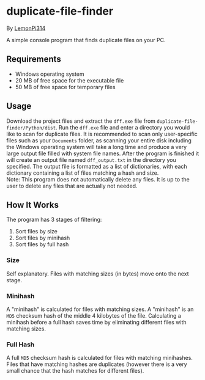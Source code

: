 # duplicate-file-finder
By [LemonPi314](https://github.com/LemonPi314)

A simple console program that finds duplicate files on your PC.
## Requirements
* Windows operating system
* 20 MB of free space for the executable file
* 50 MB of free space for temporary files
## Usage
Download the project files and extract the `dff.exe` file from `duplicate-file-finder/Python/dist`. Run the `dff.exe` file and enter a directory you would like to scan for duplicate files. It is recommended to scan only user-specific files such as your `Documents` folder, as scanning your entire disk including the Windows operating system will take a long time and produce a very large output file filled with system file names. After the program is finished it will create an output file named `dff_output.txt` in the directory you specified. The output file is formatted as a list of dictionaries, with each dictionary containing a list of files matching a hash and size.  
Note: This program does not automatically delete any files. It is up to the user to delete any files that are actually not needed.
## How It Works
The program has 3 stages of filtering:  
1. Sort files by size
2. Sort files by minihash
3. Sort files by full hash
### Size
Self explanatory. Files with matching sizes (in bytes) move onto the next stage.
### Minihash
A "minihash" is calculated for files with matching sizes. A "minihash" is an `MD5` checksum hash of the middle 4 kilobytes of the file. Calculating a minihash before a full hash saves time by eliminating different files with matching sizes.
### Full Hash
A full `MD5` checksum hash is calculated for files with matching minihashes. Files that have matching hashes are duplicates (however there is a very small chance that the hash matches for different files).